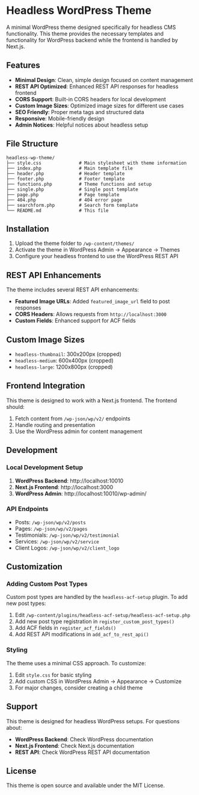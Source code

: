# Headless WordPress Theme

A minimal WordPress theme designed specifically for headless CMS functionality. This theme provides the necessary templates and functionality for WordPress backend while the frontend is handled by Next.js.

## Features

- **Minimal Design**: Clean, simple design focused on content management
- **REST API Optimized**: Enhanced REST API responses for headless frontend
- **CORS Support**: Built-in CORS headers for local development
- **Custom Image Sizes**: Optimized image sizes for different use cases
- **SEO Friendly**: Proper meta tags and structured data
- **Responsive**: Mobile-friendly design
- **Admin Notices**: Helpful notices about headless setup

## File Structure

```
headless-wp-theme/
├── style.css              # Main stylesheet with theme information
├── index.php              # Main template file
├── header.php             # Header template
├── footer.php             # Footer template
├── functions.php          # Theme functions and setup
├── single.php             # Single post template
├── page.php               # Page template
├── 404.php                # 404 error page
├── searchform.php         # Search form template
└── README.md              # This file
```

## Installation

1. Upload the theme folder to `/wp-content/themes/`
2. Activate the theme in WordPress Admin → Appearance → Themes
3. Configure your headless frontend to use the WordPress REST API

## REST API Enhancements

The theme includes several REST API enhancements:

- **Featured Image URLs**: Added `featured_image_url` field to post responses
- **CORS Headers**: Allows requests from `http://localhost:3000`
- **Custom Fields**: Enhanced support for ACF fields

## Custom Image Sizes

- `headless-thumbnail`: 300x200px (cropped)
- `headless-medium`: 600x400px (cropped)
- `headless-large`: 1200x800px (cropped)

## Frontend Integration

This theme is designed to work with a Next.js frontend. The frontend should:

1. Fetch content from `/wp-json/wp/v2/` endpoints
2. Handle routing and presentation
3. Use the WordPress admin for content management

## Development

### Local Development Setup

1. **WordPress Backend**: http://localhost:10010
2. **Next.js Frontend**: http://localhost:3000
3. **WordPress Admin**: http://localhost:10010/wp-admin/

### API Endpoints

- Posts: `/wp-json/wp/v2/posts`
- Pages: `/wp-json/wp/v2/pages`
- Testimonials: `/wp-json/wp/v2/testimonial`
- Services: `/wp-json/wp/v2/service`
- Client Logos: `/wp-json/wp/v2/client_logo`

## Customization

### Adding Custom Post Types

Custom post types are handled by the `headless-acf-setup` plugin. To add new post types:

1. Edit `/wp-content/plugins/headless-acf-setup/headless-acf-setup.php`
2. Add new post type registration in `register_custom_post_types()`
3. Add ACF fields in `register_acf_fields()`
4. Add REST API modifications in `add_acf_to_rest_api()`

### Styling

The theme uses a minimal CSS approach. To customize:

1. Edit `style.css` for basic styling
2. Add custom CSS in WordPress Admin → Appearance → Customize
3. For major changes, consider creating a child theme

## Support

This theme is designed for headless WordPress setups. For questions about:

- **WordPress Backend**: Check WordPress documentation
- **Next.js Frontend**: Check Next.js documentation
- **REST API**: Check WordPress REST API documentation

## License

This theme is open source and available under the MIT License.




